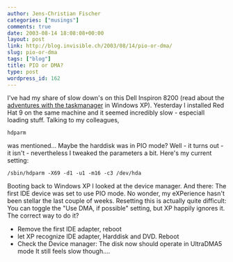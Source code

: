 ```yaml
---
author: Jens-Christian Fischer
categories: ["musings"]
comments: true
date: 2003-08-14 18:08:08+00:00
layout: post
link: http://blog.invisible.ch/2003/08/14/pio-or-dma/
slug: pio-or-dma
tags: ["blog"]
title: PIO or DMA?
type: post
wordpress_id: 162
---
```


I've had my share of slow down's on this Dell Inspiron 8200 (read about the [adventures with the taskmanager](http://www.invisible.ch/archives/000151.html) in Windows XP). 
Yesterday I installed Red Hat 9 on the same machine and it seemed incredibly slow - especiall loading stuff. Talking to my colleagues, 
    
    hdparm

was mentioned... Maybe the harddisk was in PIO mode? Well - it turns out - it isn't - nevertheless I tweaked the parameters a bit. Here's my current setting:

    
    /sbin/hdparm -X69 -d1 -u1 -m16 -c3 /dev/hda


Booting back to Windows XP I looked at the device manager. And there: The first IDE device was set to use PIO mode. No wonder, my eXPerience hasn't been stellar the last couple of weeks. Resetting this is actually quite difficult: You can toggle the "Use DMA, if possible" setting, but XP happily ignores it.
The correct way to do it? 


  * Remove the first IDE adapter, reboot
  * let XP recognize IDE adapter, Harddisk and DVD. Reboot
  * Check the Device manager: The disk now should operate in UltraDMA5 mode
It still feels slow though....
